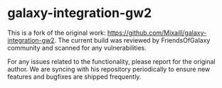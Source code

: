 # galaxy-integration-gw2



This is a fork of the original work: https://github.com/Mixaill/galaxy-integration-gw2. The current build was reviewed by FriendsOfGalaxy community and scanned for any vulnerabilities.

For any issues related to the functionality, please report for the original author. We are syncing with his repository periodically to ensure new features and bugfixes are shipped frequently.
